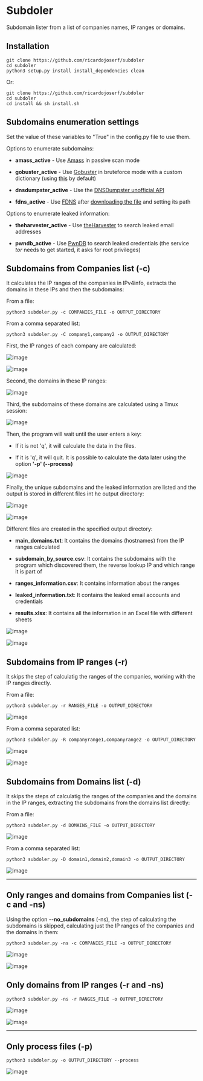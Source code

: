 # Subdoler

Subdomain lister from a list of companies names, IP ranges or domains. 


## Installation

```
git clone https://github.com/ricardojoserf/subdoler
cd subdoler
python3 setup.py install install_dependencies clean
```

Or:

```
git clone https://github.com/ricardojoserf/subdoler
cd subdoler
cd install && sh install.sh
```


## Subdomains enumeration settings

Set the value of these variables to "True" in the config.py file to use them. 

Options to enumerate subdomains:

- **amass_active** - Use [Amass](https://github.com/OWASP/Amass) in passive scan mode

- **gobuster_active** - Use [Gobuster](https://github.com/OJ/gobuster) in bruteforce mode with a custom dictionary (using [this](https://github.com/danielmiessler/SecLists) by default)

- **dnsdumpster_active** - Use the [DNSDumpster unofficial API](https://github.com/PaulSec/API-dnsdumpster.com)

- **fdns_active** - Use [FDNS](https://opendata.rapid7.com/sonar.fdns_v2/) after [downloading the file](https://opendata.rapid7.com/sonar.fdns_v2/) and setting its path

Options to enumerate leaked information:

- **theharvester_active** - Use [theHarvester](https://github.com/laramies/theHarvester) to search leaked email addresses

- **pwndb_active** - Use [PwnDB](https://github.com/davidtavarez/pwndb) to search leaked credentials (the service *tor* needs to get started, it asks for root privileges)



## Subdomains from Companies list **(-c)**

It calculates the IP ranges of the companies in IPv4info, extracts the domains in these IPs and then the subdomains: 

From a file:

```
python3 subdoler.py -c COMPANIES_FILE -o OUTPUT_DIRECTORY 
```

From a comma separated list:

```
python3 subdoler.py -C company1,company2 -o OUTPUT_DIRECTORY 
```

First, the IP ranges of each company are calculated:

![image](images/image0.jpg)

![image](images/image14.jpg)

Second, the domains in these IP ranges:

![image](images/image1.jpg)

Third, the subdomains of these domains are calculated using a Tmux session:

![image](images/image2.jpg)

Then, the program will wait until the user enters a key:

- If it is not 'q', it will calculate the data in the files.

- If it is 'q', it will quit. It is possible to calculate the data later using the option **'-p' (--process)**

![image](images/image2_5.jpg)


Finally, the unique subdomains and the leaked information are listed and the output is stored in different files int he output directory:

![image](images/image2_8.jpg)


![image](images/image3.jpg)


Different files are created in the specified output directory:

- **main_domains.txt**: It contains the domains (hostnames) from the IP ranges calculated

- **subdomain_by_source.csv**: It contains the subdomains with the program which discovered them, the reverse lookup IP and which range it is part of

- **ranges_information.csv**: It contains information about the ranges

- **leaked_information.txt**: It contains the leaked email accounts and credentials

- **results.xlsx**: It contains all the information in an Excel file with different sheets


![image](images/image3_5.jpg)

![image](images/image5.jpg)



## Subdomains from IP ranges **(-r)**


It skips the step of calculatig the ranges of the companies, working with the IP ranges directly.

From a file:

```
python3 subdoler.py -r RANGES_FILE -o OUTPUT_DIRECTORY 
```

![image](images/image7.jpg)


From a comma separated list:

```
python3 subdoler.py -R companyrange1,companyrange2 -o OUTPUT_DIRECTORY 
```

![image](images/image15.jpg)

![image](images/image16.jpg)



## Subdomains from Domains list **(-d)**


It skips the steps of calculatig the ranges of the companies and the domains in the IP ranges, extracting the subdomains from the domains list directly:

From a file:

```
python3 subdoler.py -d DOMAINS_FILE -o OUTPUT_DIRECTORY 
```

![image](images/image8.jpg)


From a comma separated list:

```
python3 subdoler.py -D domain1,domain2,domain3 -o OUTPUT_DIRECTORY 
```

![image](images/image17.jpg)


----------------------------------------------

## Only ranges and domains from Companies list (**-c** and **-ns**)

Using the option **--no_subdomains** (-ns), the step of calculating the subdomains is skipped, calculating just the IP ranges of the companies and the domains in them:

```
python3 subdoler.py -ns -c COMPANIES_FILE -o OUTPUT_DIRECTORY
```

![image](images/image9.jpg)

![image](images/image10.jpg)



## Only domains from IP ranges (**-r** and **-ns**)

```
python3 subdoler.py -ns -r RANGES_FILE -o OUTPUT_DIRECTORY 
```

![image](images/image11.jpg)

![image](images/image12.jpg)

----------------------------------------------

## Only process files (**-p**)

```
python3 subdoler.py -o OUTPUT_DIRECTORY --process
```

![image](images/image18.jpg)